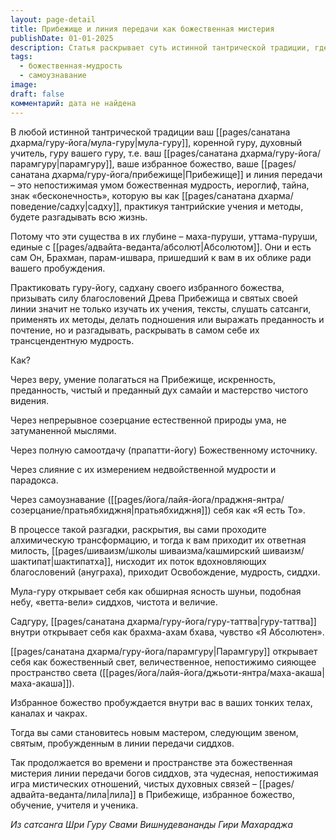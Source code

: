 ```yaml
---
layout: page-detail
title: Прибежище и линия передачи как божественная мистерия
publishDate: 01-01-2025
description: Статья раскрывает суть истинной тантрической традиции, где гуру, линия передачи и избранное божество представляют собой непостижимую божественную мудрость, которую ученик раскрывает через практику, веру, преданность и самоузнавание. В результате такой практики происходит алхимическая трансформация, ведущая к благословениям, мудрости и освобождению, а ученик становится новым звеном в линии передачи.
tags:
  - божественная-мудрость
  - самоузнавание
image: 
draft: false
комментарий: дата не найдена
---
```


В любой истинной тантрической традиции ваш [[pages/санатана дхарма/гуру-йога/мула-гуру|мула-гуру]], коренной гуру, духовный учитель, гуру вашего гуру, т.е. ваш [[pages/санатана дхарма/гуру-йога/парамгуру|парамгуру]], ваше избранное божество, ваше [[pages/санатана дхарма/гуру-йога/прибежище|Прибежище]] и линия передачи – это непостижимая умом божественная мудрость, иероглиф, тайна, знак «бесконечность», которую вы как [[pages/санатана дхарма/поведение/садху|садху]], практикуя тантрийские учения и методы, будете разгадывать всю жизнь.

Потому что эти существа в их глубине – маха-пуруши, уттама-пуруши, единые с [[pages/адвайта-веданта/абсолют|Абсолютом]]. Они и есть сам Он, Брахман, парам-ишвара, пришедший к вам в их облике ради вашего пробуждения.

Практиковать гуру-йогу, садхану своего избранного божества, призывать силу благословений Древа Прибежища и святых своей линии значит не только изучать их учения, тексты, слушать сатсанги, применять их методы, делать подношения или выражать преданность и почтение, но и разгадывать, раскрывать в самом себе их трансцендентную мудрость.

Как?

Через веру, умение полагаться на Прибежище, искренность, преданность, чистый и преданный дух самайи и мастерство чистого видения.

Через непрерывное созерцание естественной природы ума, не затуманенной мыслями.

Через полную самоотдачу (прапатти-йогу) Божественному источнику.

Через слияние с их измерением недвойственной мудрости и парадокса.

Через самоузнавание ([[pages/йога/лайя-йога/праджня-янтра/созерцание/пратьябхиджня|пратьябхиджня]]) себя как «Я есть То».

В процессе такой разгадки, раскрытия, вы сами проходите алхимическую трансформацию, и тогда к вам приходит их ответная милость, [[pages/шиваизм/школы шиваизма/кашмирский шиваизм/шактипат|шактипатха]], нисходит их поток вдохновляющих благословений (ануграха), приходит Освобождение, мудрость, сиддхи.

Мула-гуру открывает себя как обширная ясность шуньи, подобная небу, «ветта-вели» сиддхов, чистота и величие.

Садгуру, [[pages/санатана дхарма/гуру-йога/гуру-таттва|гуру-таттва]] внутри открывает себя как брахма-ахам бхава, чувство «Я Абсолютен».

[[pages/санатана дхарма/гуру-йога/парамгуру|Парамгуру]] открывает себя как божественный свет, величественное, непостижимо сияющее пространство света ([[pages/йога/лайя-йога/джьоти-янтра/маха-акаша|маха-акаша]]).

Избранное божество пробуждается внутри вас в ваших тонких телах, каналах и чакрах.

Тогда вы сами становитесь новым мастером, следующим звеном, святым, пробужденным в линии передачи сиддхов.

Так продолжается во времени и пространстве эта божественная мистерия линии передачи богов сиддхов, эта чудесная, непостижимая игра мистических отношений, чистых духовных связей – [[pages/адвайта-веданта/лила|лила]] в Прибежище, избранное божество, обучение, учителя и ученика.

*Из сатсанга Шри Гуру Свами Вишнудевананды Гири Махараджа*


